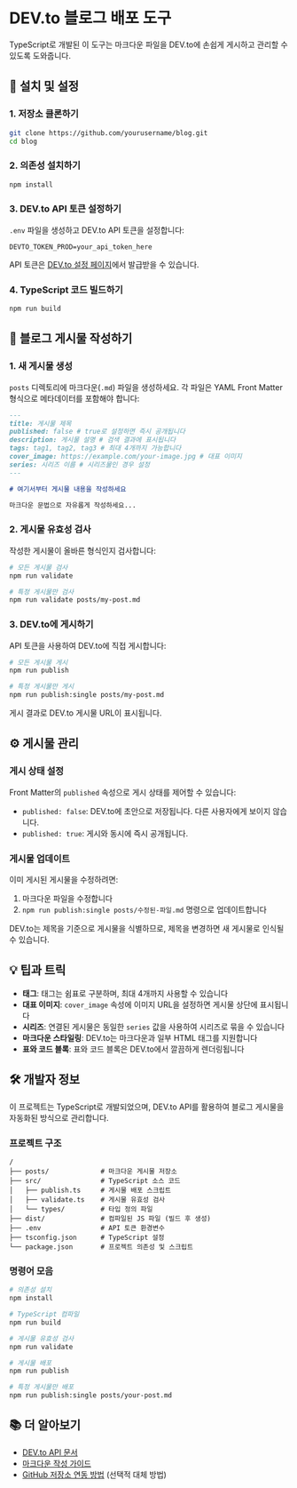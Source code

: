# DEV.to 블로그 배포 도구

TypeScript로 개발된 이 도구는 마크다운 파일을 DEV.to에 손쉽게 게시하고 관리할 수 있도록 도와줍니다.

## 🚀 설치 및 설정

### 1. 저장소 클론하기

```bash
git clone https://github.com/yourusername/blog.git
cd blog
```

### 2. 의존성 설치하기

```bash
npm install
```

### 3. DEV.to API 토큰 설정하기

`.env` 파일을 생성하고 DEV.to API 토큰을 설정합니다:

```
DEVTO_TOKEN_PROD=your_api_token_here
```

API 토큰은 [DEV.to 설정 페이지](https://dev.to/settings/account)에서 발급받을 수 있습니다.

### 4. TypeScript 코드 빌드하기

```bash
npm run build
```

## 📝 블로그 게시물 작성하기

### 1. 새 게시물 생성

`posts` 디렉토리에 마크다운(`.md`) 파일을 생성하세요. 각 파일은 YAML Front Matter 형식으로 메타데이터를 포함해야 합니다:

```markdown
---
title: 게시물 제목
published: false # true로 설정하면 즉시 공개됩니다
description: 게시물 설명 # 검색 결과에 표시됩니다
tags: tag1, tag2, tag3 # 최대 4개까지 가능합니다
cover_image: https://example.com/your-image.jpg # 대표 이미지
series: 시리즈 이름 # 시리즈물인 경우 설정
---

# 여기서부터 게시물 내용을 작성하세요

마크다운 문법으로 자유롭게 작성하세요...
```

### 2. 게시물 유효성 검사

작성한 게시물이 올바른 형식인지 검사합니다:

```bash
# 모든 게시물 검사
npm run validate

# 특정 게시물만 검사
npm run validate posts/my-post.md
```

### 3. DEV.to에 게시하기

API 토큰을 사용하여 DEV.to에 직접 게시합니다:

```bash
# 모든 게시물 게시
npm run publish

# 특정 게시물만 게시
npm run publish:single posts/my-post.md
```

게시 결과로 DEV.to 게시물 URL이 표시됩니다.

## ⚙️ 게시물 관리

### 게시 상태 설정

Front Matter의 `published` 속성으로 게시 상태를 제어할 수 있습니다:

- `published: false`: DEV.to에 초안으로 저장됩니다. 다른 사용자에게 보이지 않습니다.
- `published: true`: 게시와 동시에 즉시 공개됩니다.

### 게시물 업데이트

이미 게시된 게시물을 수정하려면:

1. 마크다운 파일을 수정합니다
2. `npm run publish:single posts/수정된-파일.md` 명령으로 업데이트합니다

DEV.to는 제목을 기준으로 게시물을 식별하므로, 제목을 변경하면 새 게시물로 인식될 수 있습니다.

## 💡 팁과 트릭

- **태그**: 태그는 쉼표로 구분하며, 최대 4개까지 사용할 수 있습니다
- **대표 이미지**: `cover_image` 속성에 이미지 URL을 설정하면 게시물 상단에 표시됩니다
- **시리즈**: 연결된 게시물은 동일한 `series` 값을 사용하여 시리즈로 묶을 수 있습니다
- **마크다운 스타일링**: DEV.to는 마크다운과 일부 HTML 태그를 지원합니다
- **표와 코드 블록**: 표와 코드 블록은 DEV.to에서 깔끔하게 렌더링됩니다

## 🛠️ 개발자 정보

이 프로젝트는 TypeScript로 개발되었으며, DEV.to API를 활용하여 블로그 게시물을 자동화된 방식으로 관리합니다.

### 프로젝트 구조

```
/
├── posts/             # 마크다운 게시물 저장소
├── src/               # TypeScript 소스 코드
│   ├── publish.ts     # 게시물 배포 스크립트
│   ├── validate.ts    # 게시물 유효성 검사
│   └── types/         # 타입 정의 파일
├── dist/              # 컴파일된 JS 파일 (빌드 후 생성)
├── .env               # API 토큰 환경변수
├── tsconfig.json      # TypeScript 설정
└── package.json       # 프로젝트 의존성 및 스크립트
```

### 명령어 모음

```bash
# 의존성 설치
npm install

# TypeScript 컴파일
npm run build

# 게시물 유효성 검사
npm run validate

# 게시물 배포
npm run publish

# 특정 게시물만 배포
npm run publish:single posts/your-post.md
```

## 📚 더 알아보기

- [DEV.to API 문서](https://developers.forem.com/api)
- [마크다운 작성 가이드](YAML_GUIDE.md)
- [GitHub 저장소 연동 방법](GITHUB_INTEGRATION.md) (선택적 대체 방법)
